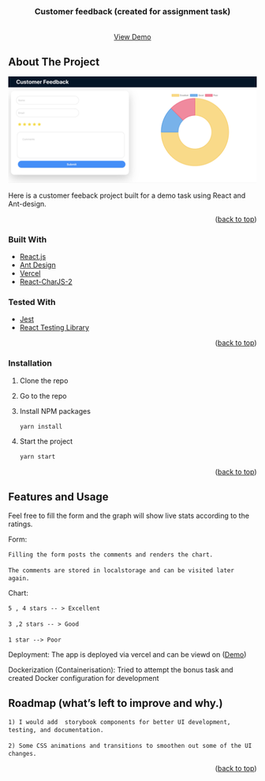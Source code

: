 <div id="top"></div>

<!-- PROJECT LOGO -->
<br />
<div align="center">

<h3 align="center">Customer feedback (created for assignment task)</h3>

  <p align="center">
    <br />
    <a href="https://customer-feedback-page.vercel.app/">View Demo</a>
</div>

<!-- ABOUT THE PROJECT -->

## About The Project

[![Product Name Screen Shot][product-screenshot]](https://customer-feedback-page.vercel.app/)

Here is a customer feeback project built for a demo task using React and Ant-design.

<p align="right">(<a href="#top">back to top</a>)</p>

### Built With

- [React.js](https://reactjs.org/)
- [Ant Design](https://ant.design/)
- [Vercel](https://vercel.com/dashboard)
- [React-CharJS-2](https://react-chartjs-2.js.org/)

### Tested With

- [Jest](https://ant.design/)
- [React Testing Library](https://testing-library.com/docs/react-testing-library/intro/)

<p align="right">(<a href="#top">back to top</a>)</p>

<!-- GETTING STARTED -->

### Installation

1. Clone the repo

2. Go to the repo

3. Install NPM packages
   ```sh
   yarn install
   ```
4. Start the project
   ```sh
   yarn start
   ```

<p align="right">(<a href="#top">back to top</a>)</p>

<!-- USAGE EXAMPLES -->

## Features and Usage

Feel free to fill the form and the graph will show live stats according to the ratings.

Form:

    Filling the form posts the comments and renders the chart.

    The comments are stored in localstorage and can be visited later again.

Chart:

    5 , 4 stars -- > Excellent

    3 ,2 stars -- > Good

    1 star --> Poor

Deployment:
The app is deployed via vercel and can be viewd on (<a href="https://customer-feedback-page.vercel.app/">Demo</a>)

Dockerization (Containerisation):
Tried to attempt the bonus task and created Docker configuration for development

## Roadmap (what’s left to improve and why.)

    1) I would add  storybook components for better UI development, testing, and documentation.

    2) Some CSS animations and transitions to smoothen out some of the UI changes.

<p align="right">(<a href="#top">back to top</a>)</p>

[product-screenshot]: images/screenshot.png
